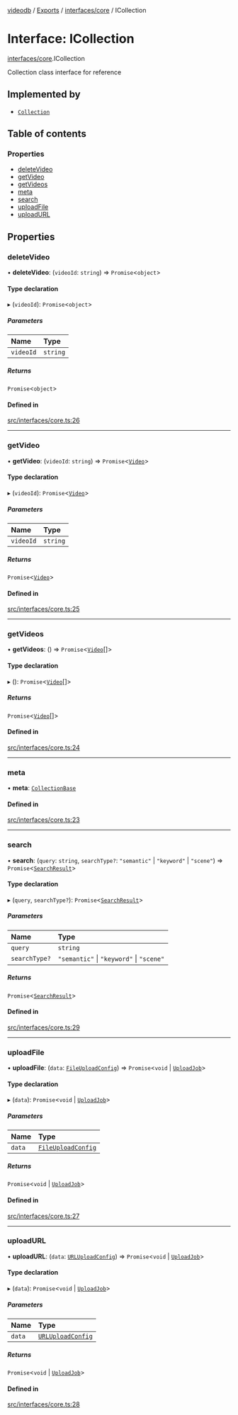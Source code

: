 [videodb](../README.md) / [Exports](../modules.md) / [interfaces/core](../modules/interfaces_core.md) / ICollection

# Interface: ICollection

[interfaces/core](../modules/interfaces_core.md).ICollection

Collection class interface for reference

## Implemented by

- [`Collection`](../classes/core_collection.Collection.md)

## Table of contents

### Properties

- [deleteVideo](interfaces_core.ICollection.md#deletevideo)
- [getVideo](interfaces_core.ICollection.md#getvideo)
- [getVideos](interfaces_core.ICollection.md#getvideos)
- [meta](interfaces_core.ICollection.md#meta)
- [search](interfaces_core.ICollection.md#search)
- [uploadFile](interfaces_core.ICollection.md#uploadfile)
- [uploadURL](interfaces_core.ICollection.md#uploadurl)

## Properties

### deleteVideo

• **deleteVideo**: (`videoId`: `string`) => `Promise`\<`object`\>

#### Type declaration

▸ (`videoId`): `Promise`\<`object`\>

##### Parameters

| Name | Type |
| :------ | :------ |
| `videoId` | `string` |

##### Returns

`Promise`\<`object`\>

#### Defined in

[src/interfaces/core.ts:26](https://github.com/video-db/videodb-node/blob/4dc9a20/src/interfaces/core.ts#L26)

___

### getVideo

• **getVideo**: (`videoId`: `string`) => `Promise`\<[`Video`](../classes/core_video.Video.md)\>

#### Type declaration

▸ (`videoId`): `Promise`\<[`Video`](../classes/core_video.Video.md)\>

##### Parameters

| Name | Type |
| :------ | :------ |
| `videoId` | `string` |

##### Returns

`Promise`\<[`Video`](../classes/core_video.Video.md)\>

#### Defined in

[src/interfaces/core.ts:25](https://github.com/video-db/videodb-node/blob/4dc9a20/src/interfaces/core.ts#L25)

___

### getVideos

• **getVideos**: () => `Promise`\<[`Video`](../classes/core_video.Video.md)[]\>

#### Type declaration

▸ (): `Promise`\<[`Video`](../classes/core_video.Video.md)[]\>

##### Returns

`Promise`\<[`Video`](../classes/core_video.Video.md)[]\>

#### Defined in

[src/interfaces/core.ts:24](https://github.com/video-db/videodb-node/blob/4dc9a20/src/interfaces/core.ts#L24)

___

### meta

• **meta**: [`CollectionBase`](interfaces_core.CollectionBase.md)

#### Defined in

[src/interfaces/core.ts:23](https://github.com/video-db/videodb-node/blob/4dc9a20/src/interfaces/core.ts#L23)

___

### search

• **search**: (`query`: `string`, `searchType?`: ``"semantic"`` \| ``"keyword"`` \| ``"scene"``) => `Promise`\<[`SearchResult`](../classes/core_search_searchResult.SearchResult.md)\>

#### Type declaration

▸ (`query`, `searchType?`): `Promise`\<[`SearchResult`](../classes/core_search_searchResult.SearchResult.md)\>

##### Parameters

| Name | Type |
| :------ | :------ |
| `query` | `string` |
| `searchType?` | ``"semantic"`` \| ``"keyword"`` \| ``"scene"`` |

##### Returns

`Promise`\<[`SearchResult`](../classes/core_search_searchResult.SearchResult.md)\>

#### Defined in

[src/interfaces/core.ts:29](https://github.com/video-db/videodb-node/blob/4dc9a20/src/interfaces/core.ts#L29)

___

### uploadFile

• **uploadFile**: (`data`: [`FileUploadConfig`](types_collection.FileUploadConfig.md)) => `Promise`\<`void` \| [`UploadJob`](../classes/utils_job.UploadJob.md)\>

#### Type declaration

▸ (`data`): `Promise`\<`void` \| [`UploadJob`](../classes/utils_job.UploadJob.md)\>

##### Parameters

| Name | Type |
| :------ | :------ |
| `data` | [`FileUploadConfig`](types_collection.FileUploadConfig.md) |

##### Returns

`Promise`\<`void` \| [`UploadJob`](../classes/utils_job.UploadJob.md)\>

#### Defined in

[src/interfaces/core.ts:27](https://github.com/video-db/videodb-node/blob/4dc9a20/src/interfaces/core.ts#L27)

___

### uploadURL

• **uploadURL**: (`data`: [`URLUploadConfig`](types_collection.URLUploadConfig.md)) => `Promise`\<`void` \| [`UploadJob`](../classes/utils_job.UploadJob.md)\>

#### Type declaration

▸ (`data`): `Promise`\<`void` \| [`UploadJob`](../classes/utils_job.UploadJob.md)\>

##### Parameters

| Name | Type |
| :------ | :------ |
| `data` | [`URLUploadConfig`](types_collection.URLUploadConfig.md) |

##### Returns

`Promise`\<`void` \| [`UploadJob`](../classes/utils_job.UploadJob.md)\>

#### Defined in

[src/interfaces/core.ts:28](https://github.com/video-db/videodb-node/blob/4dc9a20/src/interfaces/core.ts#L28)
